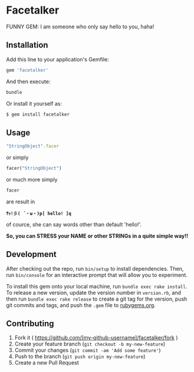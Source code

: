 # Facetalker

FUNNY GEM: I am someone who only say hello to you, haha!

## Installation

Add this line to your application's Gemfile:

```ruby
gem 'facetalker'
```

And then execute:

```ruby
bundle
```

Or install it yourself as:

```bash
$ gem install facetalker
```

## Usage

```ruby
"StringObject".facer
```

or simply

```ruby
facer("StringObject")
```

or much more simply

```ruby
facer
```

are result in

**`ｻｯ!彡( ´・ω・)p[ hello! ]q`**

of cource, she can say words other than default 'hello!'.

**So, you can STRESS your NAME or other STRINGs in a quite simple way!!**

## Development

After checking out the repo, run `bin/setup` to install dependencies. Then, run `bin/console` for an interactive prompt that will allow you to experiment.

To install this gem onto your local machine, run `bundle exec rake install`. To release a new version, update the version number in `version.rb`, and then run `bundle exec rake release` to create a git tag for the version, push git commits and tags, and push the `.gem` file to [rubygems.org](https://rubygems.org).

## Contributing

1. Fork it ( https://github.com/[my-github-username]/facetalker/fork )
2. Create your feature branch (`git checkout -b my-new-feature`)
3. Commit your changes (`git commit -am 'Add some feature'`)
4. Push to the branch (`git push origin my-new-feature`)
5. Create a new Pull Request
